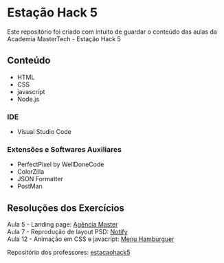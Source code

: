 ﻿# Estação Hack 5
Este repositório foi criado com intuito de guardar o conteúdo das aulas da Academia MasterTech - Estação Hack 5

## Conteúdo
* HTML
* CSS
* javascript
* Node.js

### IDE
* Visual Studio Code

### Extensões e Softwares Auxiliares
* PerfectPixel by WellDoneCode
* ColorZilla
* JSON Formatter
* PostMan

## Resoluções dos Exercícios
Aula 5 - Landing page: [Agência Master](https://github.com/eliseak/eh-agenciaMaster)  
Aula 7 - Reprodução de layout PSD: [Notify](https://github.com/eliseak/eh-notify)  
Aula 12 - Animação em CSS e javacript: [Menu Hamburguer](https://github.com/eliseak/eh-menuHamburguer)  
  
Repositório dos professores: [estacaohack5](https://github.com/estacaohack5) 

